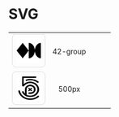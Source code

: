 # SVG

||||||
|:--:|:--:|--|--|--|
|![](./../../svg/brands/42-group.svg)|42-group||||
|![](./../../svg/brands/500px.svg)|500px||||

<style>
    table thead{
        display: none;
    }
    img{
        width: 3rem;
        height: 3rem;
        border: 1px solid #ddd;
        padding: .5rem;
        border-radius: 8px;
    }
</style>
